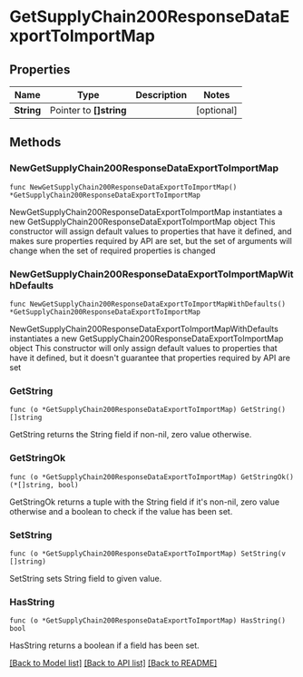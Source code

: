 # GetSupplyChain200ResponseDataExportToImportMap

## Properties

Name | Type | Description | Notes
------------ | ------------- | ------------- | -------------
**String** | Pointer to **[]string** |  | [optional] 

## Methods

### NewGetSupplyChain200ResponseDataExportToImportMap

`func NewGetSupplyChain200ResponseDataExportToImportMap() *GetSupplyChain200ResponseDataExportToImportMap`

NewGetSupplyChain200ResponseDataExportToImportMap instantiates a new GetSupplyChain200ResponseDataExportToImportMap object
This constructor will assign default values to properties that have it defined,
and makes sure properties required by API are set, but the set of arguments
will change when the set of required properties is changed

### NewGetSupplyChain200ResponseDataExportToImportMapWithDefaults

`func NewGetSupplyChain200ResponseDataExportToImportMapWithDefaults() *GetSupplyChain200ResponseDataExportToImportMap`

NewGetSupplyChain200ResponseDataExportToImportMapWithDefaults instantiates a new GetSupplyChain200ResponseDataExportToImportMap object
This constructor will only assign default values to properties that have it defined,
but it doesn't guarantee that properties required by API are set

### GetString

`func (o *GetSupplyChain200ResponseDataExportToImportMap) GetString() []string`

GetString returns the String field if non-nil, zero value otherwise.

### GetStringOk

`func (o *GetSupplyChain200ResponseDataExportToImportMap) GetStringOk() (*[]string, bool)`

GetStringOk returns a tuple with the String field if it's non-nil, zero value otherwise
and a boolean to check if the value has been set.

### SetString

`func (o *GetSupplyChain200ResponseDataExportToImportMap) SetString(v []string)`

SetString sets String field to given value.

### HasString

`func (o *GetSupplyChain200ResponseDataExportToImportMap) HasString() bool`

HasString returns a boolean if a field has been set.


[[Back to Model list]](../README.md#documentation-for-models) [[Back to API list]](../README.md#documentation-for-api-endpoints) [[Back to README]](../README.md)



